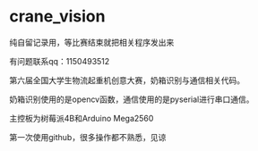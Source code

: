 # crane_vision

纯自留记录用，等比赛结束就把相关程序发出来

有问题联系qq：1150493512

第六届全国大学生物流起重机创意大赛，奶箱识别与通信相关代码。

奶箱识别使用的是opencv函数，通信使用的是pyserial进行串口通信。

主控板为树莓派4B和Arduino Mega2560

第一次使用github，很多操作都不熟悉，见谅
